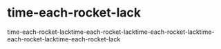 # time-each-rocket-lack
time-each-rocket-lacktime-each-rocket-lacktime-each-rocket-lacktime-each-rocket-lacktime-each-rocket-lack

